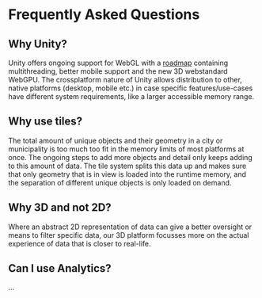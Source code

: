 # Frequently Asked Questions

## Why Unity?

Unity offers ongoing support for WebGL with a [roadmap](https://portal.productboard.com/gupat5mdsl4luvs35fqy5vlq/tabs/60-web) containing multithreading, better mobile support and the new 3D webstandard WebGPU. The crossplatform nature of Unity allows distribution to other, native platforms (desktop, mobile etc.) in case specific features/use-cases have different system requirements, like a larger accessible memory range. 

## Why use tiles?

The total amount of unique objects and their geometry in a city or municipality is too much too fit in the memory limits of most platforms at once. The ongoing steps to add more objects and detail only keeps adding to this amount of data. The tile system splits this data up and makes sure that only geometry that is in view is loaded into the runtime memory, and the separation of different unique objects is only loaded on demand.

## Why 3D and not 2D?

Where an abstract 2D representation of data can give a better oversight or means to filter specific data, our 3D platform focusses more on the actual experience of data that is closer to real-life.

## Can I use Analytics?

...

